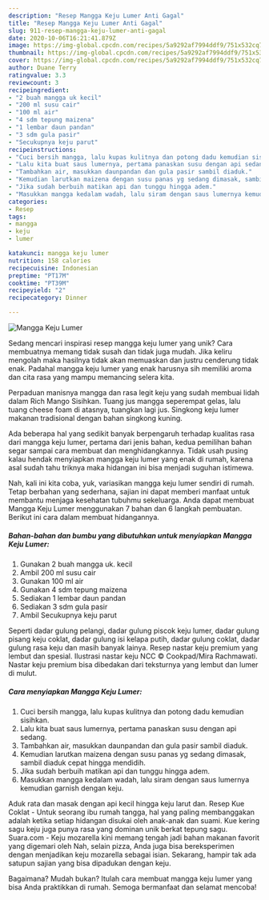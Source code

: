 ```yaml
---
description: "Resep Mangga Keju Lumer Anti Gagal"
title: "Resep Mangga Keju Lumer Anti Gagal"
slug: 911-resep-mangga-keju-lumer-anti-gagal
date: 2020-10-06T16:21:41.879Z
image: https://img-global.cpcdn.com/recipes/5a9292af7994ddf9/751x532cq70/mangga-keju-lumer-foto-resep-utama.jpg
thumbnail: https://img-global.cpcdn.com/recipes/5a9292af7994ddf9/751x532cq70/mangga-keju-lumer-foto-resep-utama.jpg
cover: https://img-global.cpcdn.com/recipes/5a9292af7994ddf9/751x532cq70/mangga-keju-lumer-foto-resep-utama.jpg
author: Duane Terry
ratingvalue: 3.3
reviewcount: 3
recipeingredient:
- "2 buah mangga uk kecil"
- "200 ml susu cair"
- "100 ml air"
- "4 sdm tepung maizena"
- "1 lembar daun pandan"
- "3 sdm gula pasir"
- "Secukupnya keju parut"
recipeinstructions:
- "Cuci bersih mangga, lalu kupas kulitnya dan potong dadu kemudian sisihkan."
- "Lalu kita buat saus lumernya, pertama panaskan susu dengan api sedang."
- "Tambahkan air, masukkan daunpandan dan gula pasir sambil diaduk."
- "Kemudian larutkan maizena dengan susu panas yg sedang dimasak, sambil diaduk cepat hingga mendidih."
- "Jika sudah berbuih matikan api dan tunggu hingga adem."
- "Masukkan mangga kedalam wadah, lalu siram dengan saus lumernya kemudian garnish dengan keju."
categories:
- Resep
tags:
- mangga
- keju
- lumer

katakunci: mangga keju lumer 
nutrition: 158 calories
recipecuisine: Indonesian
preptime: "PT17M"
cooktime: "PT39M"
recipeyield: "2"
recipecategory: Dinner

---
```



![Mangga Keju Lumer](https://img-global.cpcdn.com/recipes/5a9292af7994ddf9/751x532cq70/mangga-keju-lumer-foto-resep-utama.jpg)

Sedang mencari inspirasi resep mangga keju lumer yang unik? Cara membuatnya memang tidak susah dan tidak juga mudah. Jika keliru mengolah maka hasilnya tidak akan memuaskan dan justru cenderung tidak enak. Padahal mangga keju lumer yang enak harusnya sih memiliki aroma dan cita rasa yang mampu memancing selera kita.

Perpaduan manisnya mangga dan rasa legit keju yang sudah membuai lidah dalam Rich Mango Sisihkan. Tuang jus mangga seperempat gelas, lalu tuang cheese foam di atasnya, tuangkan lagi jus. Singkong keju lumer makanan tradisional dengan bahan singkong kuning.

Ada beberapa hal yang sedikit banyak berpengaruh terhadap kualitas rasa dari mangga keju lumer, pertama dari jenis bahan, kedua pemilihan bahan segar sampai cara membuat dan menghidangkannya. Tidak usah pusing kalau hendak menyiapkan mangga keju lumer yang enak di rumah, karena asal sudah tahu triknya maka hidangan ini bisa menjadi suguhan istimewa.


Nah, kali ini kita coba, yuk, variasikan mangga keju lumer sendiri di rumah. Tetap berbahan yang sederhana, sajian ini dapat memberi manfaat untuk membantu menjaga kesehatan tubuhmu sekeluarga. Anda dapat membuat Mangga Keju Lumer menggunakan 7 bahan dan 6 langkah pembuatan. Berikut ini cara dalam membuat hidangannya.

<!--inarticleads1-->

##### Bahan-bahan dan bumbu yang dibutuhkan untuk menyiapkan Mangga Keju Lumer:

1. Gunakan 2 buah mangga uk. kecil
1. Ambil 200 ml susu cair
1. Gunakan 100 ml air
1. Gunakan 4 sdm tepung maizena
1. Sediakan 1 lembar daun pandan
1. Sediakan 3 sdm gula pasir
1. Ambil Secukupnya keju parut


Seperti dadar gulung pelangi, dadar gulung piscok keju lumer, dadar gulung pisang keju coklat, dadar gulung isi kelapa putih, dadar gulung coklat, dadar gulung rasa keju dan masih banyak lainya. Resep nastar keju premium yang lembut dan spesial. Ilustrasi nastar keju NCC © Cookpad/Mira Rachmawati. Nastar keju premium bisa dibedakan dari teksturnya yang lembut dan lumer di mulut. 

<!--inarticleads2-->

##### Cara menyiapkan Mangga Keju Lumer:

1. Cuci bersih mangga, lalu kupas kulitnya dan potong dadu kemudian sisihkan.
1. Lalu kita buat saus lumernya, pertama panaskan susu dengan api sedang.
1. Tambahkan air, masukkan daunpandan dan gula pasir sambil diaduk.
1. Kemudian larutkan maizena dengan susu panas yg sedang dimasak, sambil diaduk cepat hingga mendidih.
1. Jika sudah berbuih matikan api dan tunggu hingga adem.
1. Masukkan mangga kedalam wadah, lalu siram dengan saus lumernya kemudian garnish dengan keju.


Aduk rata dan masak dengan api kecil hingga keju larut dan. Resep Kue Coklat - Untuk seorang ibu rumah tangga, hal yang paling membanggakan adalah ketika setiap hidangan disukai oleh anak-anak dan suami. Kue kering sagu keju juga punya rasa yang dominan unik berkat tepung sagu. Suara.com - Keju mozarella kini memang tengah jadi bahan makanan favorit yang digemari oleh Nah, selain pizza, Anda juga bisa bereksperimen dengan menjadikan keju mozarella sebagai isian. Sekarang, hampir tak ada satupun sajian yang bisa dipadukan dengan keju. 

Bagaimana? Mudah bukan? Itulah cara membuat mangga keju lumer yang bisa Anda praktikkan di rumah. Semoga bermanfaat dan selamat mencoba!
